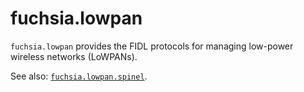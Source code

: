 fuchsia.lowpan
==============

`fuchsia.lowpan` provides the FIDL protocols for managing
low-power wireless networks (LoWPANs).

See also: [`fuchsia.lowpan.spinel`](../fuchsia.lowpan.spinel/README.md).
